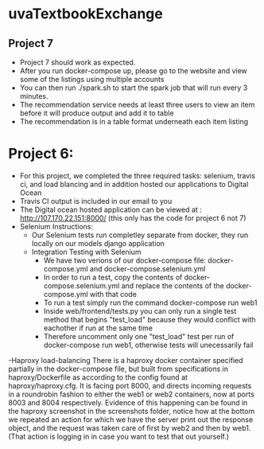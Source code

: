 # uvaTextbookExchange

## Project 7
- Project 7 should work as expected. 
- After you run docker-compose up, please go to the website and view some of the listings using multiple accounts
- You can then run ./spark.sh to start the spark job that will run every 3 minutes. 
- The recommendation service needs at least three users to view an item before it will produce output and add it to table
- The recommendation is in a table format underneath each item listing


# Project 6:
- For this project, we completed the three required tasks: selenium, travis ci, and load blancing and in addition hosted our applications to Digital Ocean
- Travis CI output is included in our email to you
- The Digital ocean hosted application can be viewed at : http://107.170.22.151:8000/ (this only has the code for project 6 not 7)
- Selenium Instructions:
  - Our Selenium tests run completley separate from docker, they run locally on our models django application
  - Integration Testing with Selenium
    - We have two verions of our docker-compose file: docker-compose.yml and docker-compose.selenium.yml
    - In order to run a test, copy the contents of docker-compose.selenium.yml and replace the contents of the docker-compose.yml with that code 
    - To run a test simply run the command docker-compose run web1
    - Inside web/frontend/tests.py you can only run a single test method that begins "test_load" because they would conflict with eachother if run at the same time
    - Therefore uncomment only one "test_load" test per run of docker-compose run web1, otherwise tests will unecessarily fail

-Haproxy load-balancing
  There is a haproxy docker container specified partially in the docker-compose file, but built from specifications in haproxy/Dockerfile as according to the config found at haproxy/haproxy.cfg. 
  It is facing port 8000, and directs incoming requests in a roundrobin fashion to either the web1 or web2 containers, now at ports 8003 and 8004 respectively. Evidence of this happening can be found in the haproxy screenshot in the screenshots folder, notice how at the bottom we repeated an action for which we have the server print out the response object, and the request was taken care of first by web2 and then by web1. (That action is logging in in case you want to test that out yourself.)

